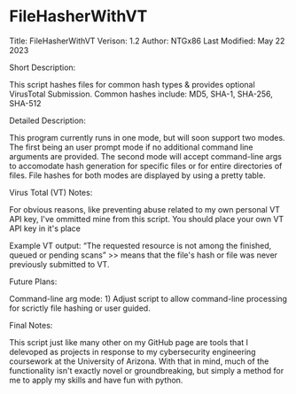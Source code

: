# FileHasherWithVT

Title:             FileHasherWithVT
Verison:           1.2
Author:            NTGx86
Last Modified:     May 22 2023


Short Description: 

This script hashes files for common hash types & provides optional VirusTotal Submission. 
Common hashes include: MD5, SHA-1, SHA-256, SHA-512

Detailed Description: 

This program currently runs in one mode, but will soon support two modes. The first being an user prompt mode 
if no additional command line arguments are provided. The second mode will accept command-line args to 
accomodate hash generation for specific files or for entire directories of files. File hashes for both modes 
are displayed by using a pretty table. 


Virus Total (VT) Notes: 

For obvious reasons, like preventing abuse related to my own personal VT API key, I've ommitted mine
from this script. You should place your own VT API key in it's place

Example VT output: “The requested resource is not among the finished, queued or pending scans” >> means that the file's hash or file 
was never previously submitted to VT. 

Future Plans:

Command-line arg mode:
    1) Adjust script to allow command-line processing for scrictly file hashing or user guided.

Final Notes: 

This script just like many other on my GitHub page are tools that I delevoped as projects in response to my 
cybersecurity engineering coursework at the University of Arizona. With that in mind, much of the functionality 
isn't exactly novel or groundbreaking, but simply a method for me to apply my skills and have fun with python.